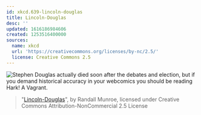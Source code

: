 ```yaml
---
id: xkcd.639-lincoln-douglas
title: Lincoln-Douglas
desc: ''
updated: 1616186984606
created: 1253516400000
sources:
  name: xkcd
  url: 'https://creativecommons.org/licenses/by-nc/2.5/'
  license: Creative Commons 2.5
---
```

![Stephen Douglas actually died soon after the debates and election, but if you demand historical accuracy in your webcomics you should be reading Hark! A Vagrant.](https://imgs.xkcd.com/comics/lincoln_douglas.png)
> "[Lincoln-Douglas](https://xkcd.com/639/)", by Randall Munroe, licensed under Creative Commons Attribution-NonCommercial 2.5 License
